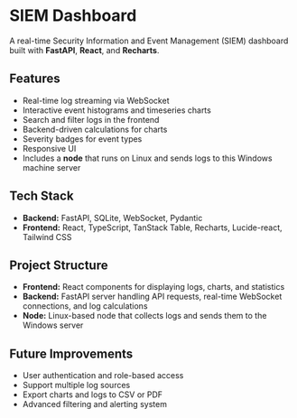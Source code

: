 # SIEM Dashboard

A real-time Security Information and Event Management (SIEM) dashboard built with **FastAPI**, **React**, and **Recharts**.

## Features

- Real-time log streaming via WebSocket
- Interactive event histograms and timeseries charts
- Search and filter logs in the frontend
- Backend-driven calculations for charts
- Severity badges for event types
- Responsive UI
- Includes a **node** that runs on Linux and sends logs to this Windows machine server

## Tech Stack

- **Backend:** FastAPI, SQLite, WebSocket, Pydantic  
- **Frontend:** React, TypeScript, TanStack Table, Recharts, Lucide-react, Tailwind CSS  

## Project Structure

- **Frontend:** React components for displaying logs, charts, and statistics  
- **Backend:** FastAPI server handling API requests, real-time WebSocket connections, and log calculations  
- **Node:** Linux-based node that collects logs and sends them to the Windows server  

## Future Improvements

- User authentication and role-based access  
- Support multiple log sources  
- Export charts and logs to CSV or PDF  
- Advanced filtering and alerting system  

